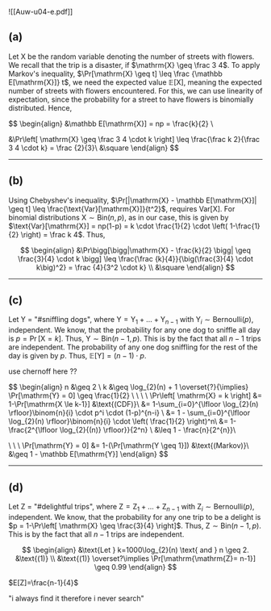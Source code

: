 ![[Auw-u04-e.pdf]]

## (a)
Let $\mathrm{X}$ be the random variable denoting the number of streets with flowers. We recall that the trip is a disaster, if $\mathrm{X} \geq \frac 3 4$. To apply Markov's inequality, $\Pr[\mathrm{X} \geq t] \leq \frac {\mathbb E[\mathrm{X}]} t$, we need the expected value $\mathbb{E}[\mathrm{X}]$, meaning the expected number of streets with flowers encountered.
For this, we can use linearity of expectation, since the probability for a street to have flowers is binomially distributed. Hence,

$$
\begin{align}
&\mathbb E[\mathrm{X}] = np = \frac{k}{2} \\

&\Pr\left[ \mathrm{X} \geq \frac 3 4 \cdot k \right] \leq \frac{\frac k 2}{\frac 3 4 \cdot k} = \frac {2}{3}\\
&\square
\end{align}
$$

___
## (b)
Using Chebyshev's inequality, $\Pr[|\mathrm{X} - \mathbb E[\mathrm{X}]| \geq t] \leq \frac{\text{Var}[\mathrm{X}]}{t^2}$, requires $\text{Var}[\mathrm{X}]$. For binomial distributions $\mathrm{X} \sim \mathrm{Bin}(n, p)$, as in our case, this is given by $\text{Var}[\mathrm{X}] = np(1-p) = k \cdot \frac{1}{2} \cdot \left( 1-\frac{1}{2} \right) = \frac k 4$. Thus,

$$
\begin{align}
&\Pr\bigg[\bigg|\mathrm{X} - \frac{k}{2} \bigg| \geq \frac{3}{4} \cdot k \bigg] \leq \frac{\frac {k}{4}}{\big(\frac{3}{4} \cdot k\big)^2} = \frac {4}{3^2 \cdot k} \\
&\square
\end{align}
$$

___
## (c)
Let $\text{Y = "\# sniffling dogs"}$, where $\mathrm{Y} = \mathrm{Y}_{1} + \dots + \mathrm{Y}_{n-1}$ with $\mathrm{Y}_{i} \sim \mathrm{Bernoulli}(p), \text{ independent}$. We know, that the probability for any one dog to sniffle all day is $p = \Pr[\mathrm{X} = k]$. Thus, $\mathrm{Y} \sim \text{Bin}(n-1, p)$. This is by the fact that all $n-1$ trips are independent. The probability of any one dog sniffling for the rest of the day is given by $p$.
Thus, $\mathbb E[\mathrm{Y}] = (n-1) \cdot p$.



use chernoff here ??

$$
\begin{align}
n &\geq 2 \\
k &\geq \log_{2}(n) + 1  \overset{?}{\implies} \Pr[\mathrm{Y} = 0] \geq \frac{1}{2} \\
 \\
 \\
 \\
\Pr\left[ \mathrm{X} =  k  \right]
&= 1-\Pr[\mathrm{X \le k-1}]  &\text{(CDF)}\\
&= 1-\sum_{i=0}^{\lfloor \log_{2}(n) \rfloor}\binom{n}{i} \cdot p^i \cdot (1-p)^{n-i} \\
&= 1 - \sum_{i=0}^{\lfloor \log_{2}(n) \rfloor}\binom{n}{i} \cdot \left( \frac{1}{2} \right)^n\\
&= 1-\frac{2^{\lfloor \log_{2}{(n)} \rfloor}}{2^n} \\
&\leq 1 - \frac{n}{2^{n}}\\

 \\
 \\
 \\
\Pr[\mathrm{Y} = 0] &= 1-(\Pr[\mathrm{Y \geq 1}]) &\text{(Markov)}\\
&\geq 1 - \mathbb E[\mathrm{Y}]
\end{align}
$$


___
## (d)

Let $\text{Z = "\# delightful trips"}$, where $\mathrm{Z} = \mathrm{Z}_{1} + \dots + \mathrm{Z}_{n-1}$ with $\mathrm{Z}_{i} \sim \mathrm{Bernoulli}(p), \text{ independent}$. We know, that the probability for any one trip to be a delight is $p = 1-\Pr\left[ \mathrm{X} \geq \frac{3}{4} \right]$. Thus, $\mathrm{Z} \sim \text{Bin}(n-1, p)$. This is by the fact that all $n-1$ trips are independent.

$$
\begin{align}
&\text{Let } k=1000\log_{2}(n) \text{ and } n \geq 2. &\text{(1)} \\
&\text{(1)} \overset?\implies \Pr[\mathrm{\mathrm{Z}= n-1}] \geq 0.99
\end{align}
$$



$E[Z]=\frac{n-1}{4}$


"i always find it therefore i never search"

